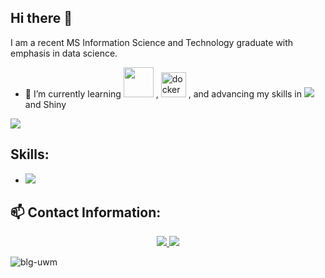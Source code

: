 
## Hi there 👋

I am a recent MS Information Science and Technology graduate with emphasis in data science. 

- 🌱 I’m currently learning <img src="https://github.com/blg-uwm/blg-uwm/blob/master/julia-language.svg" width = "48"> , <img src="https://devicons.github.io/devicon/devicon.git/icons/docker/docker-original-wordmark.svg" alt="docker" width="40" height="40"/> , and advancing my skills in <img src="https://img.shields.io/badge/python-%233776AB.svg?&style=flat-square&logo=python&logoColor=white" /> and Shiny




<img src="https://github.com/blg-uwm/blg-uwm/blob/master/banner.jpg">

## Skills:

* <img src="https://img.shields.io/badge/r-%23276DC3.svg?&style=for-the-badge&logo=r&logoColor=white" /> 


## 📫 Contact Information:


<p align='center'>
  <a href="https://www.linkedin.com/in/ben-garski/">
  <img src="https://img.shields.io/badge/linkedin-%230077B5.svg?&style=for-the-badge&logo=linkedin&logoColor=white" />
  </a>
  <a href="mailto:ben.garski@outlook.com">
  <img src="https://img.shields.io/badge/Microsoft%20Outlook-0078D4?logo=microsoft-outlook&logoColor=white&style=for-the-badge" />
  </a>
  
</p>

<p align="left"> <img src="https://komarev.com/ghpvc/?username=blg-uwm" alt="blg-uwm" /> </p>
